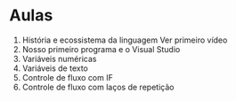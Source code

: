 # Aulas 

1. História e ecossistema da linguagem Ver primeiro vídeo
2. Nosso primeiro programa e o Visual Studio
3. Variáveis numéricas
4. Variáveis de texto
5. Controle de fluxo com IF
6. Controle de fluxo com laços de repetição
